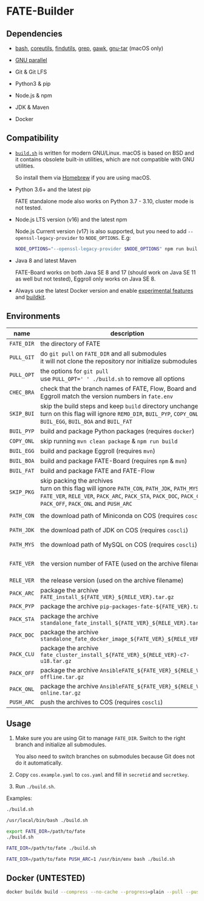 # FATE-Builder

## Dependencies

* [bash](https://formulae.brew.sh/formula/bash), [coreutils](https://formulae.brew.sh/formula/coreutils), [findutils](https://formulae.brew.sh/formula/findutils), [grep](https://formulae.brew.sh/formula/grep), [gawk](https://formulae.brew.sh/formula/gawk), [gnu-tar](https://formulae.brew.sh/formula/gnu-tar) (macOS only)

* [GNU parallel](https://www.gnu.org/software/parallel/)

* Git & Git LFS

* Python3 & pip

* Node.js & npm

* JDK & Maven

* Docker

## Compatibility

- [`build.sh`](./build.sh) is written for modern GNU/Linux. macOS is based on BSD and it contains obsolete built-in utilities, which are not compatible with GNU utilities.

  So install them via [Homebrew](https://brew.sh) if you are using macOS.

- Python 3.6+ and the latest pip

  FATE standalone mode also works on Python 3.7 - 3.10, cluster mode is not tested.

- Node.js LTS version (v16) and the latest npm

  Node.js Current version (v17) is also supported, but you need to add `--openssl-legacy-provider` to `NODE_OPTIONS`. E.g:

  ```bash
  NODE_OPTIONS="--openssl-legacy-provider $NODE_OPTIONS" npm run build
  ```

- Java 8 and latest Maven

  FATE-Board works on both Java SE 8 and 17 (should work on Java SE 11 as well but not tested), Eggroll only works on Java SE 8.

- Always use the latest Docker version and enable [experimental features](https://docs.docker.com/engine/reference/commandline/dockerd/#description) and [buildkit](https://docs.docker.com/engine/reference/commandline/dockerd/#feature-options).

## Environments

| name | description | default |
| --- | --- | --- |
| `FATE_DIR` | the directory of FATE | `/data/projects/fate` |
| `PULL_GIT` | do `git pull` on `FATE_DIR` and all submodules <br/> it will not clone the repository nor initialize submodules | `1` |
| `PULL_OPT` | the options for `git pull` <br/> use `PULL_OPT=' ' ./build.sh` to remove all options | `--rebase --stat --autostash` |
| `CHEC_BRA` | check that the branch names of FATE, Flow, Board and Eggroll match the version numbers in `fate.env` | `1` |
| `SKIP_BUI` | skip the build steps and keep `build` directory unchanged <br/> turn on this flag will ignore `REMO_DIR`, `BUIL_PYP`, `COPY_ONL`, `BUIL_EGG`, `BUIL_BOA` and `BUIL_FAT` | `0` |
| `BUIL_PYP` | build and package Python packages (requires `docker`) | `1` |
| `COPY_ONL` | skip running `mvn clean package` & `npm run build` | `0` |
| `BUIL_EGG` | build and package Eggroll (requires `mvn`) | `1` |
| `BUIL_BOA` | build and package FATE-Board (requires `npm` & `mvn`) | `1` |
| `BUIL_FAT` | build and package FATE and FATE-Flow | `1` |
| `SKIP_PKG` | skip packing the archives <br/> turn on this flag will ignore `PATH_CON`, `PATH_JDK`, `PATH_MYS`, `FATE_VER`, `RELE_VER`, `PACK_ARC`, `PACK_STA`, `PACK_DOC`, `PACK_CLU`, `PACK_OFF`, `PACK_ONL` and `PUSH_ARC` | `0` |
| `PATH_CON` | the download path of Miniconda on COS (requires `coscli`) | `cos://fate/Miniconda3-4.5.4-Linux-x86_64.sh` |
| `PATH_JDK` | the download path of JDK on COS (requires `coscli`) | `cos://fate/jdk-8u192-linux-x64.tar.gz` |
| `PATH_MYS` | the download path of MySQL on COS (requires `coscli`) | `cos://fate/mysql-8.0.28.tar.gz` |
| `FATE_VER` | the version number of FATE (used on the archive filename) | automatically get it from `$FATE_DIR/fate.env` |
| `RELE_VER` | the release version (used on the archive filename) | `release` |
| `PACK_ARC` | package the archive `FATE_install_${FATE_VER}_${RELE_VER}.tar.gz` | `1` |
| `PACK_PYP` | package the archive `pip-packages-fate-${FATE_VER}.tar.gz` | `1` |
| `PACK_STA` | package the archive `standalone_fate_install_${FATE_VER}_${RELE_VER}.tar.gz` | `1` |
| `PACK_DOC` | package the archive `standalone_fate_docker_image_${FATE_VER}_${RELE_VER}.tar` | `1` |
| `PACK_CLU` | package the archive `fate_cluster_install_${FATE_VER}_${RELE_VER}-c7-u18.tar.gz` | `1` |
| `PACK_OFF` | package the archive `AnsibleFATE_${FATE_VER}_${RELE_VER}-offline.tar.gz` | `1` |
| `PACK_ONL` | package the archive `AnsibleFATE_${FATE_VER}_${RELE_VER}-online.tar.gz` | `1` |
| `PUSH_ARC` | push the archives to COS (requires `coscli`) | `0` |

## Usage

1.  Make sure you are using Git to manage `FATE_DIR`. Switch to the right branch and initialize all submodules.

    You also need to switch branches on submodules because Git does not do it automatically.

2.  Copy `cos.example.yaml` to `cos.yaml` and fill in `secretid` and `secretkey`.

3.  Run `./build.sh`.

Examples:

```bash
./build.sh

/usr/local/bin/bash ./build.sh

export FATE_DIR=/path/to/fate
./build.sh

FATE_DIR=/path/to/fate ./build.sh

FATE_DIR=/path/to/fate PUSH_ARC=1 /usr/bin/env bash ./build.sh
```

## Docker (**UNTESTED**)

```bash
docker buildx build --compress --no-cache --progress=plain --pull --push --rm --tag ccr.ccs.tencentyun.com/fate.ai/fate-builder:latest .
```
